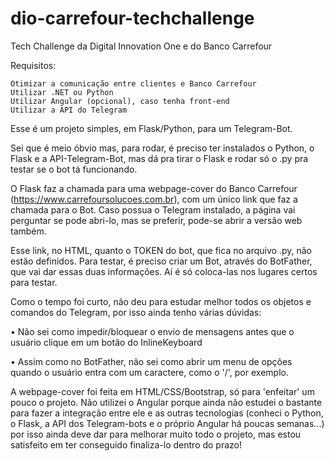 # dio-carrefour-techchallenge

Tech Challenge da Digital Innovation One e do Banco Carrefour

Requisitos:

	Otimizar a comunicação entre clientes e Banco Carrefour
	Utilizar .NET ou Python
	Utilizar Angular (opcional), caso tenha front-end
	Utilizar a API do Telegram

Esse é um projeto simples, em Flask/Python, para um Telegram-Bot.

Sei que é meio óbvio mas, para rodar, é preciso ter instalados o Python, o Flask e a API-Telegram-Bot,
mas dá pra tirar o Flask e rodar só o .py pra testar se o bot tá funcionando.

O Flask faz a chamada para uma webpage-cover do Banco Carrefour (https://www.carrefoursolucoes.com.br), com um único link que faz a chamada para o Bot.
Caso possua o Telegram instalado, a página vai perguntar se pode abri-lo, mas se preferir, pode-se abrir a versão web também.

Esse link, no HTML, quanto o TOKEN do bot, que fica no arquivo .py, não estão definidos. Para testar, é preciso criar um Bot, através do BotFather,
que vai dar essas duas informações. Aí é só coloca-las nos lugares certos para testar.

Como o tempo foi curto, não deu para estudar melhor todos os objetos e comandos do Telegram, por isso ainda tenho várias dúvidas:

• Não sei como impedir/bloquear o envio de mensagens antes que o usuário clique em um botão do InlineKeyboard

• Assim como no BotFather, não sei como abrir um menu de opções quando o usuário entra com um caractere, como o '/', por exemplo.

A webpage-cover foi feita em HTML/CSS/Bootstrap, só para 'enfeitar' um pouco o projeto. Não utilizei o Angular porque ainda não estudei o bastante para fazer a integração entre ele e as outras tecnologias (conheci o Python, o Flask, a API dos Telegram-bots e o próprio Angular há poucas semanas...) por isso ainda deve dar para melhorar muito todo o projeto, mas estou satisfeito em ter conseguido finaliza-lo dentro do prazo!
